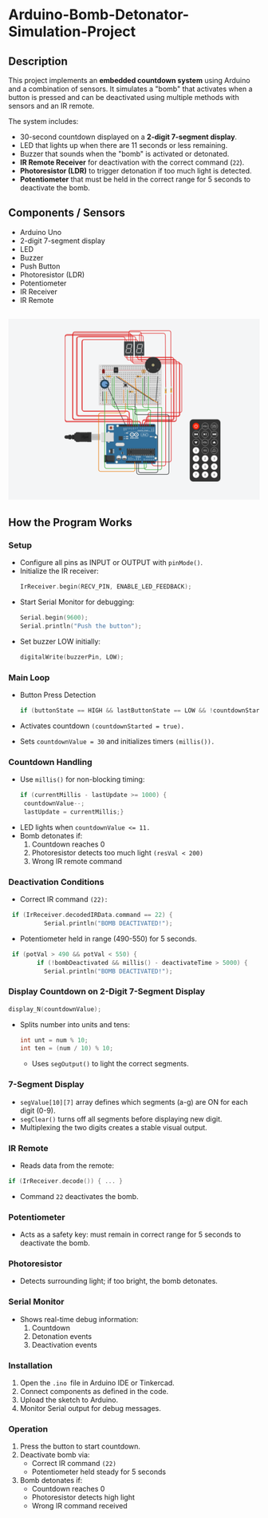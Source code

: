 # Arduino-Bomb-Detonator-Simulation-Project

## Description
This project implements an **embedded countdown system** using Arduino and a combination of sensors. It simulates a "bomb" that activates when a button is pressed and can be deactivated using multiple methods with sensors and an IR remote.

The system includes:
- 30-second countdown displayed on a **2-digit 7-segment display**.
- LED that lights up when there are 11 seconds or less remaining.
- Buzzer that sounds when the "bomb" is activated or detonated.
- **IR Remote Receiver** for deactivation with the correct command (`22`).
- **Photoresistor (LDR)** to trigger detonation if too much light is detected.
- **Potentiometer** that must be held in the correct range for 5 seconds to deactivate the bomb.

## Components / Sensors
- Arduino Uno
- 2-digit 7-segment display
- LED
- Buzzer
- Push Button
- Photoresistor (LDR)
- Potentiometer
- IR Receiver
- IR Remote
##
![Circuit Screenshot](https://github.com/dimitrkout2003/Arduino-Bomb-Detonator-Simulation-Project/blob/main/BOMB_CIRCUIT.png?raw=true)


## How the Program Works

### Setup
- Configure all pins as INPUT or OUTPUT with `pinMode()`.
- Initialize the IR receiver:
  ```cpp
  IrReceiver.begin(RECV_PIN, ENABLE_LED_FEEDBACK);
- Start Serial Monitor for debugging:
  ```cpp
  Serial.begin(9600);
  Serial.println("Push the button");
- Set buzzer LOW initially:
  ```cpp
  digitalWrite(buzzerPin, LOW);

### Main Loop
- Button Press Detection
  ```cpp
  if (buttonState == HIGH && lastButtonState == LOW && !countdownStarted)

 - Activates countdown `(countdownStarted = true).`

 - Sets `countdownValue = 30` and initializes timers `(millis()).`

 ### Countdown Handling

 - Use `millis()` for non-blocking timing:
   ```cpp
   if (currentMillis - lastUpdate >= 1000) {
    countdownValue--;
    lastUpdate = currentMillis;}
- LED lights when `countdownValue <= 11.`
- Bomb detonates if:
  1. Countdown reaches 0
  2. Photoresistor detects too much light `(resVal < 200)`
  3. Wrong IR remote command
 
### Deactivation Conditions

- Correct IR command `(22):`
```cpp
 if (IrReceiver.decodedIRData.command == 22) {
          Serial.println("BOMB DEACTIVATED!");
```
- Potentiometer held in range (490-550) for 5 seconds.
```cpp
 if (potVal > 490 && potVal < 550) {
        if (!bombDeactivated && millis() - deactivateTime > 5000) {
          Serial.println("BOMB DEACTIVATED!");
```
### Display Countdown on 2-Digit 7-Segment Display

```cpp
display_N(countdownValue);
```
- Splits number into units and tens:
  ```cpp
  int unt = num % 10;
  int ten = (num / 10) % 10;
  ```
  - Uses `segOutput()` to light the correct segments.
 
###  7-Segment Display
- `segValue[10][7]` array defines which segments (a-g) are ON for each digit (0-9).
- `segClear()` turns off all segments before displaying new digit.
- Multiplexing the two digits creates a stable visual output.

### IR Remote
- Reads data from the remote:
```cpp
if (IrReceiver.decode()) { ... }
```
- Command `22` deactivates the bomb.

### Potentiometer
- Acts as a safety key: must remain in correct range for 5 seconds to deactivate the bomb.

### Photoresistor
- Detects surrounding light; if too bright, the bomb detonates.

### Serial Monitor

- Shows real-time debug information:
  1. Countdown
  2. Detonation events
  3. Deactivation events
 
### Installation
1. Open the `.ino `file in Arduino IDE or Tinkercad.
2. Connect components as defined in the code.
3. Upload the sketch to Arduino.
4. Monitor Serial output for debug messages.

### Operation
1. Press the button to start countdown.
2. Deactivate bomb via:
   - Correct IR command `(22)`
   - Potentiometer held steady for 5 seconds
3. Bomb detonates if:
   - Countdown reaches 0
   - Photoresistor detects high light
   - Wrong IR command received
